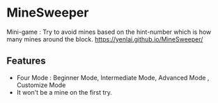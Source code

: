 # MineSweeper
Mini-game : Try to avoid mines based on the hint-number which is how many mines around the block.
https://yenlai.github.io/MineSweeper/

## Features
- Four Mode : Beginner Mode, Intermediate Mode, Advanced Mode , Customize Mode
- It won't be a mine on the first try.


